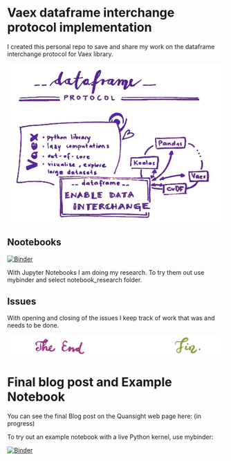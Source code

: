 # Vaex dataframe interchange protocol implementation
I created this personal repo to save and share my work on the dataframe interchange protocol for Vaex library.

<center><img src="blog-post-and-example_notebook/Blog_picture_2.png" width="600"></center>

## Nootebooks

[![Binder](https://mybinder.org/badge_logo.svg)](https://mybinder.org/v2/gh/AlenkaF/vaex-df-api-implementation/HEAD)

With Jupyter Notebooks I am doing my research. To try them out use mybinder and select notebook_research folder.

## Issues
With opening and closing of the issues I keep track of work that was and needs to be done.

<img src="blog-post-and-example_notebook/Blog_picture_5.png">

# Final blog post and Example Notebook

You can see the final Blog post on the Quansight web page here: (in progress)

To try out an example notebook with a live Python kernel, use mybinder:

[![Binder](https://mybinder.org/badge_logo.svg)](https://mybinder.org/v2/gh/AlenkaF/vaex-df-api-implementation/HEAD?filepath=blog-post-and-example_notebook%2FExample_Notebook-Vaex_implementation.ipynb)
